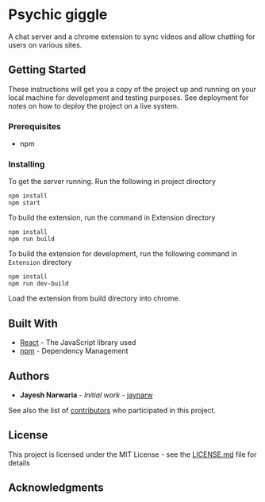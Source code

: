 # Psychic giggle

A chat server and a chrome extension to sync videos and allow chatting for users on various sites.

## Getting Started

These instructions will get you a copy of the project up and running on your local machine for development and testing purposes. See deployment for notes on how to deploy the project on a live system.

### Prerequisites

* npm

### Installing

To get the server running.
Run the following in project directory

```
npm install
npm start
```

To build the extension, run the command in Extension directory

```
npm install
npm run build
```
To build the extension for development, run the following command in `Extension` directory

```
npm install
npm run dev-build
```


Load the extension from build directory into chrome.

## Built With

* [React](https://reactjs.org/) - The JavaScript library used
* [npm](https://www.npmjs.com/) - Dependency Management

## Authors

* **Jayesh Narwaria** - *Initial work* - [jaynarw](https://github.com/jaynarw)

See also the list of [contributors](https://github.com/jaynarw/psychic-giggle/contributors) who participated in this project.

## License

This project is licensed under the MIT License - see the [LICENSE.md](LICENSE.md) file for details

## Acknowledgments

